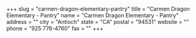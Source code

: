 +++
slug = "carmen-dragon-elementary-pantry"
title = "Carmen Dragon Elementary - Pantry"
name = "Carmen Dragon Elementary - Pantry"
address = ""
city = "Antioch"
state = "CA"
postal = "94531"
website = ""
phone = "925 776-4760"
fax = ""
+++
